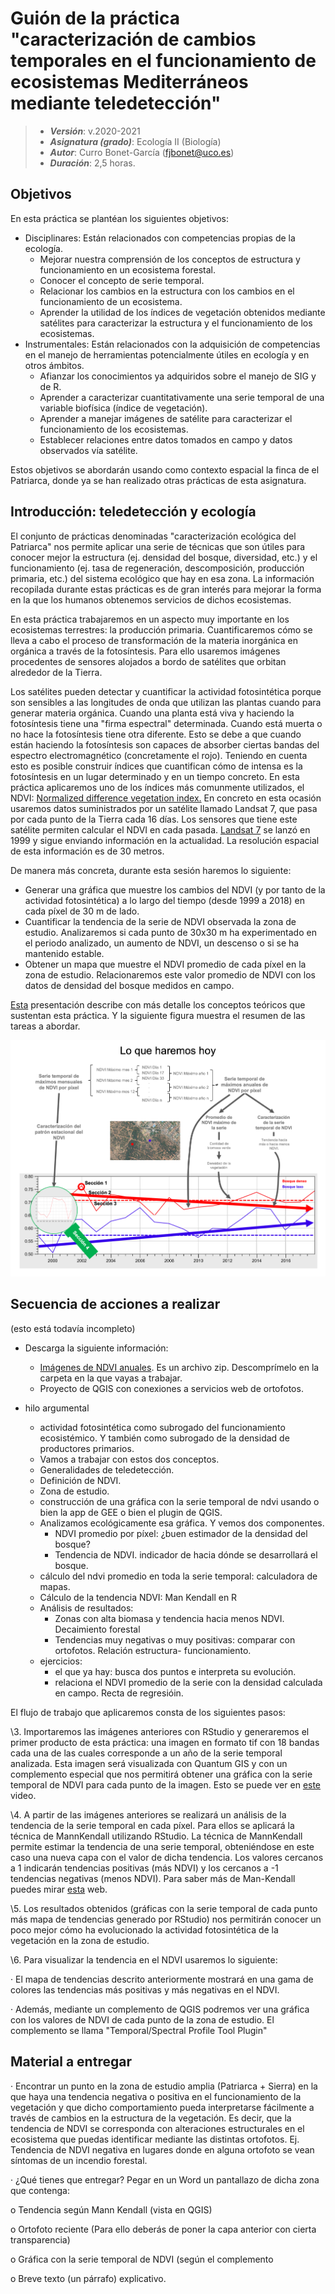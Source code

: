 # Guión de la práctica "caracterización de cambios temporales en el funcionamiento de ecosistemas Mediterráneos mediante teledetección"


> + **_Versión_**: v.2020-2021
> + **_Asignatura (grado)_**: Ecología II (Biología)
> + **_Autor_**: Curro Bonet-García (fjbonet@uco.es)
> + **_Duración_**: 2,5 horas.



## Objetivos 

 

En esta práctica se plantéan los siguientes objetivos:

+ Disciplinares: Están relacionados con competencias propias de la ecología.
  + Mejorar nuestra comprensión de los conceptos de estructura y funcionamiento en un ecosistema forestal.
  + Conocer el concepto de serie temporal.
  + Relacionar los cambios en la estructura con los cambios en el funcionamiento de un ecosistema.
  + Aprender la utilidad de los índices de vegetación obtenidos mediante satélites para caracterizar la estructura y el funcionamiento de los ecosistemas.
+ Instrumentales: Están relacionados con la adquisición de competencias en el manejo de herramientas potencialmente útiles en ecología y en otros ámbitos.
  + Afianzar los conocimientos ya adquiridos sobre el manejo de SIG y de R.
  + Aprender a caracterizar cuantitativamente una serie temporal de una variable biofísica (índice de vegetación).
  + Aprender a manejar imágenes de satélite para caracterizar el funcionamiento de los ecosistemas.
  + Establecer relaciones entre datos tomados en campo y datos observados vía satélite.

Estos objetivos se abordarán usando como contexto espacial la finca de el Patriarca, donde ya se han realizado otras prácticas de esta asignatura. 



## Introducción: teledetección y ecología

El conjunto de prácticas denominadas "caracterización ecológica del Patriarca" nos permite aplicar una serie de técnicas que son útiles para conocer mejor la estructura (ej. densidad del bosque, diversidad, etc.) y el funcionamiento (ej. tasa de regeneración, descomposición, producción primaria, etc.) del sistema ecológico que hay en esa zona. La información recopilada durante estas prácticas es de gran interés para mejorar la forma en la que los humanos obtenemos servicios de dichos ecosistemas. 

En esta práctica trabajaremos en un aspecto muy importante en los ecosistemas terrestres: la producción primaria. Cuantificaremos cómo se lleva a cabo el proceso de transformación de la materia inorgánica en orgánica a través de la fotosíntesis. Para ello usaremos imágenes procedentes de sensores alojados a bordo de satélites que orbitan alrededor de la Tierra. 

Los satélites pueden detectar y cuantificar la actividad fotosintética porque son sensibles a las longitudes de onda que utilizan las plantas cuando para generar materia orgánica. Cuando una planta está viva y haciendo la fotosíntesis tiene una "firma espectral" determinada. Cuando está muerta o no hace la fotosíntesis tiene otra diferente. Esto se debe a que cuando están haciendo la fotosíntesis son capaces de absorber ciertas bandas del espectro electromagnético (concretamente el rojo). Teniendo en cuenta esto es posible construir índices que cuantifican cómo de intensa es la fotosíntesis en un lugar determinado y en un tiempo concreto. En esta práctica aplicaremos uno de los índices más comunmente utilizados, el NDVI: [Normalized difference vegetation index.](https://en.wikipedia.org/wiki/Normalized_difference_vegetation_index) En concreto en esta ocasión usaremos datos suministrados por un satélite llamado Landsat 7, que pasa por cada punto de la Tierra cada 16 días. Los sensores que tiene este satélite permiten calcular el NDVI en cada pasada. [Landsat 7](https://landsat.gsfc.nasa.gov/landsat-7/ ) se lanzó en 1999 y sigue enviando información en la actualidad. La resolución espacial de esta información es de 30 metros. 

De manera más concreta, durante esta sesión haremos lo siguiente:

+ Generar una gráfica que muestre los cambios del NDVI (y por tanto de la actividad fotosintética) a lo largo del tiempo (desde 1999 a 2018) en cada píxel de 30 m de lado.
+ Cuantificar la tendencia de la serie de NDVI observada la zona de estudio. Analizaremos si cada punto de 30x30 m ha experimentado en el periodo analizado, un aumento de NDVI, un descenso o si se ha mantenido estable. 
+ Obtener un mapa que muestre el NDVI promedio de cada píxel en la zona de estudio. Relacionaremos este valor promedio de NDVI con los datos de densidad del bosque medidos en campo.



[Esta](https://github.com/aprendiendo-cosas/P_NDVI_UCO_ecologia_II/raw/main/presentaciones/teledeteccion.ppt) presentación describe con más detalle los conceptos teóricos que sustentan esta práctica. Y la siguiente figura muestra el resumen de las tareas a abordar.



![resumen](https://github.com/aprendiendo-cosas/P_NDVI_UCO_ecologia_II/raw/main/imagenes/resumen.png)





## Secuencia de acciones a realizar



(esto está todavía incompleto)



+ Descarga la siguiente información:
  + [Imágenes de NDVI anuales](https://github.com/aprendiendo-cosas/P_NDVI_UCO_ecologia_II/raw/main/geoinfo/NDVI_maximo_anual.zip). Es un archivo zip. Descomprímelo en la carpeta en la que vayas a trabajar.
  + Proyecto de QGIS con conexiones a servicios web de ortofotos.

 

 

+ hilo argumental
  + actividad fotosintética como subrogado del funcionamiento ecosistémico. Y también como subrogado de la densidad de productores primarios.
  + Vamos a trabajar con estos dos conceptos.
  + Generalidades de teledetección.
  + Definición de NDVI.
  + Zona de estudio.
  + construcción de una gráfica con la serie temporal de ndvi usando o bien la app de GEE o bien el plugin de QGIS.
  + Analizamos ecológicamente esa gráfica. Y vemos dos componentes.
    + NDVI promedio por píxel: ¿buen estimador de la densidad del bosque?
    + Tendencia de NDVI. indicador de hacia dónde se desarrollará el bosque.
  + cálculo del ndvi promedio en toda la serie temporal: calculadora de mapas.
  + Cálculo de la tendencia NDVI: Man Kendall en R
  + Análisis de resultados:
    + Zonas con alta biomasa y tendencia hacia menos NDVI. Decaimiento forestal
    + Tendencias muy negativas o muy positivas: comparar con ortofotos. Relación estructura- funcionamiento.
  + ejercicios:
    + el que ya hay: busca dos puntos e interpreta su evolución.
    + relaciona el NDVI promedio de la serie con la densidad calculada en campo. Recta de regresióin.



 

 

El flujo de trabajo que aplicaremos consta de los siguientes pasos:



\3.   Importaremos las imágenes anteriores con RStudio y generaremos el primer producto de esta práctica: una imagen en formato tif con 18 bandas cada una de las cuales corresponde a un año de la serie temporal analizada. Esta imagen será visualizada con Quantum GIS y con un complemento especial que nos permitirá obtener una gráfica con la serie temporal de NDVI para cada punto de la imagen. Esto se puede ver en [este](https://www.youtube.com/watch?v=22dlKcNa_SI&feature=youtu.be) video.

\4.   A partir de las imágenes anteriores se realizará un análisis de la tendencia de la serie temporal en cada píxel. Para ellos se aplicará la técnica de MannKendall utilizando RStudio. La técnica de MannKendall permite estimar la tendencia de una serie temporal, obteniéndose en este caso una nueva capa con el valor de dicha tendencia. Los valores cercanos a 1 indicarán tendencias positivas (más NDVI) y los cercanos a -1 tendencias negativas (menos NDVI). Para saber más de Man-Kendall puedes mirar [esta](https://cran.r-project.org/web/packages/Kendall/Kendall.pdf) web.

\5.   Los resultados obtenidos (gráficas con la serie temporal de cada punto más mapa de tendencias generado por RStudio) nos permitirán conocer un poco mejor cómo ha evolucionado la actividad fotosintética de la vegetación en la zona de estudio. 

\6.   Para visualizar la tendencia en el NDVI usaremos lo siguiente:

·    El mapa de tendencias descrito anteriormente mostrará en una gama de colores las tendencias más positivas y más negativas en el NDVI.

·    Además, mediante un complemento de QGIS podremos ver una gráfica con los valores de NDVI de cada punto de la zona de estudio. El complemento se llama "Temporal/Spectral Profile Tool Plugin"

 

 

## Material a entregar

 

·    Encontrar un punto en la zona de estudio amplia (Patriarca + Sierra) en la que haya una tendencia negativa o positiva en el funcionamiento de la vegetación y que dicho comportamiento pueda interpretarse fácilmente a través de cambios en la estructura de la vegetación. Es decir, que la tendencia de NDVI se corresponda con alteraciones estructurales en el ecosistema que puedas identificar mediante las distintas ortofotos. Ej. Tendencia de NDVI negativa en lugares donde en alguna ortofoto se vean síntomas de un incendio forestal.

·    ¿Qué tienes que entregar? Pegar en un Word un pantallazo de dicha zona que contenga:

o  Tendencia según Mann Kendall (vista en QGIS)

o  Ortofoto reciente (Para ello deberás de poner la capa anterior con cierta transparencia)

o  Gráfica con la serie temporal de NDVI (según el complemento 

o  Breve texto (un párrafo) explicativo.

 

 